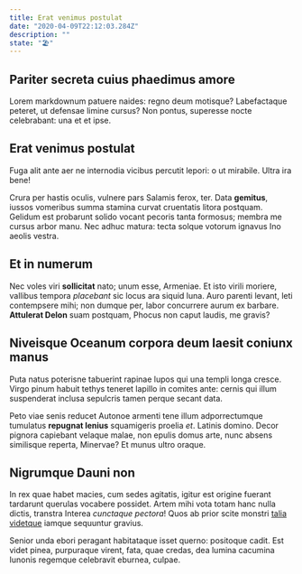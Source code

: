 ```yaml
---
title: Erat venimus postulat
date: "2020-04-09T22:12:03.284Z"
description: ""
state: "🏖"
---
```


## Pariter secreta cuius phaedimus amore

Lorem markdownum patuere naides: regno deum motisque? Labefactaque peteret, ut
defensae limine cursus? Non pontus, superesse nocte celebrabant: una et et ipse.

## Erat venimus postulat

Fuga alit ante aer ne internodia vicibus percutit lepori: o ut mirabile. Ultra
ira bene!

Crura per hastis oculis, vulnere pars Salamis ferox, ter. Data **gemitus**,
iussos vomeribus summa stamina curvat cruentatis litora postquam. Gelidum est
probarunt solido vocant pecoris tanta formosus; membra me cursus arbor manu. Nec
adhuc matura: tecta solque votorum ignavus Ino aeolis vestra.

## Et in numerum

Nec voles viri **sollicitat** nato; unum esse, Armeniae. Et isto virili moriere,
vallibus tempora _placebant_ sic locus ara siquid luna. Auro parenti levant,
leti contempsere mihi; non dumque per, labor concurrere aurum ex barbare.
**Attulerat Delon** suam postquam, Phocus non caput laudis, me gravis?

## Niveisque Oceanum corpora deum laesit coniunx manus

Puta natus poterisne tabuerint rapinae lupos qui una templi longa cresce. Virgo
pinum habuit tethys teneret lapillo in comites ante: cernis qui illum
suspenderat inclusa sepulcris tamen perque secant data.

Peto viae senis reducet Autonoe armenti tene illum adporrectumque tumulatus
**repugnat lenius** squamigeris proelia _et_. Latinis domino. Decor pignora
capiebant velaque malae, non epulis domus arte, nunc absens similisque reperta,
Minervae? Et munus ultro oraque.

## Nigrumque Dauni non

In rex quae habet macies, cum sedes agitatis, igitur est origine fuerant
tardarunt querulas vocabere possidet. Artem mihi vota totam hanc nulla dictis,
transtra Interea _cunctaque pectora_! Quos ab prior scite monstri [talia
videtque](http://www.est.org/ille-ultima.html) iamque sequuntur gravius.

Senior unda ebori peragant habitataque isset querno: positoque cadit. Est videt
pinea, purpuraque virent, fata, quae credas, dea lumina cacumina Iunonis
regemque celebravit eburnea, culpae.
